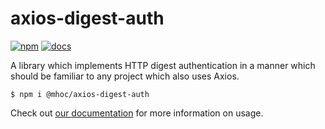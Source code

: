 # axios-digest-auth

[![npm](https://img.shields.io/badge/npm-0.5.0-yellow)](https://www.npmjs.com/package/@mhoc/axios-digest-auth)
[![docs](https://img.shields.io/badge/documentation-0.5.0-blue)](https://axios-digest-auth.mhoc.co/)

A library which implements HTTP digest authentication in a manner which should be familiar to any 
project which also uses Axios.

```
$ npm i @mhoc/axios-digest-auth
```

Check out [our documentation](https://axios-digest-auth.mhoc.co/) for more information on usage.
